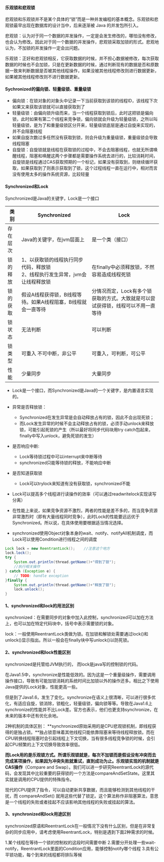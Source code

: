 #### 乐观锁和悲观锁

悲观锁和乐观锁并不是某个具体的“锁”而是一种并发编程的基本概念。乐观锁和悲观锁最早出现在数据库的设计当中，后来逐渐被 Java 的并发包所引入。

悲观锁：认为对于同一个数据的并发操作，一定是会发生修改的，哪怕没有修改，也会认为修改。因此对于同一个数据的并发操作，悲观锁采取加锁的形式。悲观地认为，不加锁的并发操作一定会出问题。

乐观锁：正好和悲观锁相反，它获取数据的时候，并不担心数据被修改，每次获取数据的时候也不会加锁，只是在更新数据的时候，通过判断现有的数据是否和原数据一致来判断数据是否被其他线程操作，如果没被其他线程修改则进行数据更新，如果被其他线程修改则不进行数据更新。



#### Sychronized的偏向锁、轻量级锁、重量级锁

- 偏向锁：在锁对象的对象头中记录一下当前获取到该锁的线程ID，该线程下次如果又来获取该锁就可以直接获取到了
- 轻量级锁：由偏向锁升级而来，当一个线程获取到锁后，此时这把锁是偏向锁，此时如果有第二个线程来竞争锁，偏向锁就会升级为轻量级锁，之所以叫轻量级锁，是为了和重量级锁区分开来，轻量级锁底层是通过自旋来实现的，并不会阻塞线程
- 如果自旋次数过多任然没有获取到锁，则会升级为重量级锁，重量级锁会导致线程阻塞
- 自旋锁：自旋锁就是线程在获取锁的过程中，不会去阻塞线程，也就无所谓唤醒线程，阻塞和唤醒这两个步骤都是需要操作系统去进行的，比较消耗时间，自旋锁是线程通过CAS获取预期的一个标记，如果没有获取到，则继续循环获取，如果获取到了则表示获取到了锁，这个过程线程一直在运行中，相对而言没有使用太多的操作系统资源，比较轻量



#### Synchronized和Lock

Synchronized是Java的关键字，Lock是一个接口

| 类别     | Synchronized                                                 | Lock                                                         |
| -------- | ------------------------------------------------------------ | ------------------------------------------------------------ |
| 存在层次 | Java的关键字，在jvm层面上                                    | 是一个类（接口）                                             |
| 锁的释放 | 1、以获取锁的线程执行同步代码，释放锁<br />2、线程执行发生异常，jvm会让线程释放锁 | 在finally中必须释放锁，不然容易造成线程死锁                  |
| 锁的获取 | 假设A线程获得锁，B线程等待。如果A线程阻塞，B线程就会一直等待 | 分情况而定，Lock有多个锁获取的方式。大致就是可以尝试获得锁，线程可以不用一直等待 |
| 锁状态   | 无法判断                                                     | 可以判断                                                     |
| 锁类型   | 可重入 不可中断，非公平                                      | 可重入，可判断，可公平                                       |
| 性能     | 少量同步                                                     | 大量同步                                                     |

- Lock是一个接口，而Synchronized是Java的一个关键字，是内置语言实现的。
- 异常是否释放锁：
  - Synchronized在发生异常是会自动释放占有的锁，因此不会出现死锁；
  - 而Lock发生异常的时候不会主动释放占有的锁，必须手动unlock来释放锁，可能引起死锁的产生（所以最好将同步代码块用try catch包起来，finally中写入unlock，避免死锁的发生）

- 是否响应中断:
  - Lock等待锁过程中可以interrupt来中断等待
  - synchronized只能等待锁的释放，不能响应中断
- 是否知道获取锁
  - Lock可以trylock来知道有没有获取锁，synchronized不能
- Lock可以提高多个线程进行读操作的效率（可以通过readwritelock实现读写分离）
- 在性能上来说，如果竞争资源不激烈，两者的性能是差不多的，而当竞争资源非常激烈时（即有大量线程同时竞争），此时Lock的性能要远远优于Synchronized。所以说，在具体使用要根据适当情况选择。
- synchronized使用Object对象本身的wait、notify、notifyAll机制调度，而Lock可以使用Condition进行线程之间的调度

```java
Lock lock = new ReentrantLock();    //注意这个地方
lock.lock();
try {
    System.out.println(thread.getName()+"得到了锁");
    //执行相关操作
} catch (Exception e) {
    // TODO: handle exception
}finally {
    System.out.println(thread.getName()+"释放了锁");
    lock.unlock();
}
```

#### 1、synchronized和lock的用法区别

synchronized：在需要同步的对象中加入此控制，synchronized可以加在方法上，也可以加在特定代码块中，括号中表示需要锁的对象。

lock：一般使用ReentrantLock类做为锁。在加锁和解锁处需要通过lock()和unlock()显示指出。所以一般会在finally块中写unlock()以防死锁。

#### 2、synchronized和lock性能区别

synchronized是托管给JVM执行的，
而lock是java写的控制锁的代码。

在Java1.5中，synchronize是性能低效的。因为这是一个重量级操作，需要调用操作接口，导致有可能加锁消耗的系统时间比加锁以外的操作还多。相比之下使用Java提供的Lock对象，性能更高一些。

但是到了Java1.6，发生了变化。synchronize在语义上很清晰，可以进行很多优化，有适应自旋，锁消除，锁粗化，轻量级锁，偏向锁等等。导致在Java1.6上synchronize的性能并不比Lock差。官方也表示，他们也更支持synchronize，在未来的版本中还有优化余地。

2种机制的具体区别：
**synchronized原始采用的是CPU悲观锁机制，即线程获得的是独占锁。**独占锁意味着其他线程只能依靠阻塞来等待线程释放锁。而在CPU转换线程阻塞时会引起线程上下文切换，当有很多线程竞争锁的时候，会引起CPU频繁的上下文切换导致效率很低。

**而Lock用的是乐观锁方式。所谓乐观锁就是，每次不加锁而是假设没有冲突而去完成某项操作，如果因为冲突失败就重试，直到成功为止。乐观锁实现的机制就是CAS操作**（Compare and Swap）。我们可以进一步研究ReentrantLock的源代码，会发现其中比较重要的获得锁的一个方法是compareAndSetState。这里其实就是调用的CPU提供的特殊指令。

现代的CPU提供了指令，可以自动更新共享数据，而且能够检测到其他线程的干扰，而 compareAndSet() 就用这些代替了锁定。这个算法称作非阻塞算法，意思是一个线程的失败或者挂起不应该影响其他线程的失败或挂起的算法。

#### 3、synchronized和lock用途区别

synchronized原语和ReentrantLock在一般情况下没有什么区别，但是在非常复杂的同步应用中，请考虑使用ReentrantLock，特别是遇到下面2种需求的时候。

1.某个线程在等待一个锁的控制权的这段时间需要中断
2.需要分开处理一些wait-notify，ReentrantLock里面的Condition应用，能够控制notify哪个线程
3.具有公平锁功能，每个到来的线程都将排队等候